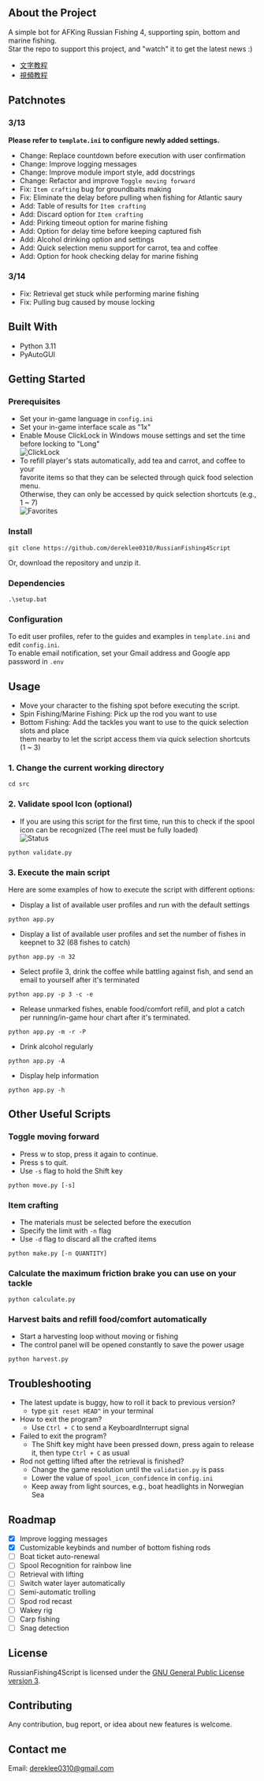 ## About the Project
A simple bot for AFKing Russian Fishing 4, supporting spin, bottom and marine fishing.  
Star the repo to support this project, and "watch" it to get the latest news :)
- [文字教程](中文版教程.md)
- [視頻教程](https://www.youtube.com/watch?v=znLBYoXHxkw)

## Patchnotes
### 3/13
**Please refer to `template.ini` to configure newly added settings.**
- Change: Replace countdown before execution with user confirmation
- Change: Improve logging messages
- Change: Improve module import style, add docstrings
- Change: Refactor and improve `Toggle moving forward`
- Fix: `Item crafting` bug for groundbaits making
- Fix: Eliminate the delay before pulling when fishing for Atlantic saury 
- Add: Table of results for `Item crafting`
- Add: Discard option for `Item crafting`
- Add: Pirking timeout option for marine fishing
- Add: Option for delay time before keeping captured fish
- Add: Alcohol drinking option and settings
- Add: Quick selection menu support for carrot, tea and coffee
- Add: Option for hook checking delay for marine fishing

### 3/14
- Fix: Retrieval get stuck while performing marine fishing
- Fix: Pulling bug caused by mouse locking

## Built With
- Python 3.11 
- PyAutoGUI

## Getting Started  
### Prerequisites
- Set your in-game language in `config.ini`
- Set your in-game interface scale as "1x"
- Enable Mouse ClickLock in Windows mouse settings and set the time before locking to "Long"  
![ClickLock](/static/readme/clicklock.png)
- To refill player's stats automatically, add tea and carrot, and coffee to your  
  favorite items so that they can be selected through quick food selection menu.  
  Otherwise, they can only be accessed by quick selection shortcuts (e.g., 1 ~ 7)  
![Favorites](/static/readme/favorites.png)

### Install
```
git clone https://github.com/dereklee0310/RussianFishing4Script
```
Or, download the repository and unzip it.

### Dependencies
```
.\setup.bat
```

### Configuration
To edit user profiles, refer to the guides and examples in `template.ini` and edit `config.ini`.  
To enable email notification, set your Gmail address and Google app password in `.env`

## Usage
- Move your character to the fishing spot before executing the script.
- Spin Fishing/Marine Fishing: Pick up the rod you want to use
- Bottom Fishing: Add the tackles you want to use to the quick selection slots and place  
them nearby to let the script access them via quick selection shortcuts (1 ~ 3)

### 1. Change the current working directory
```
cd src
```

### 2. Validate spool Icon (optional)
- If you are using this script for the first time,
  run this to check if the spool icon can be recognized (The reel must be fully loaded)  
![Status](/static/readme/status.png)
```
python validate.py
```

### 3. Execute the main script
Here are some examples of how to execute the script with different options:
- Display a list of available user profiles and run with the default settings
```
python app.py
```
- Display a list of available user profiles and set the number of fishes in keepnet to 32 (68 fishes to catch)
```
python app.py -n 32
```
- Select profile 3, drink the coffee while battling against fish, and send an email to yourself after it's terminated
```
python app.py -p 3 -c -e
```
- Release unmarked fishes, enable food/comfort refill, and plot a catch per running/in-game hour chart after it's terminated.
```
python app.py -m -r -P
```
- Drink alcohol regularly
```
python app.py -A
```
- Display help information
```
python app.py -h
```
## Other Useful Scripts
### Toggle moving forward
- Press w to stop, press it again to continue.
- Press s to quit.
- Use `-s` flag to hold the Shift key
```
python move.py [-s]
```

### Item crafting
- The materials must be selected before the execution
- Specify the limit with `-n` flag
- Use `-d` flag to discard all the crafted items
```
python make.py [-n QUANTITY]
```

### Calculate the maximum friction brake you can use on your tackle
```
python calculate.py
```

### Harvest baits and refill food/comfort automatically
- Start a harvesting loop without moving or fishing
- The control panel will be opened constantly to save the power usage 
```
python harvest.py
```

## Troubleshooting
- The latest update is buggy, how to roll it back to previous version?
  - type `git reset HEAD^` in your terminal
- How to exit the program?
  - Use `Ctrl + C` to send a KeyboardInterrupt signal
- Failed to exit the program?
  - The Shift key might have been pressed down, press again to release it, then type `Ctrl + C` as usual
- Rod not getting lifted after the retrieval is finished?
  - Change the game resolution until the `validation.py` is pass
  - Lower the value of `spool_icon_confidence` in `config.ini`
  - Keep away from light sources, e.g., boat headlights in Norwegian Sea

## Roadmap
- [x] Improve logging messages
- [x] Customizable keybinds and number of bottom fishing rods
- [ ] Boat ticket auto-renewal
- [ ] Spool Recognition for rainbow line
- [ ] Retrieval with lifting
- [ ] Switch water layer automatically
- [ ] Semi-automatic trolling
- [ ] Spod rod recast
- [ ] Wakey rig
- [ ] Carp fishing
- [ ] Snag detection

## License
RussianFishing4Script is licensed under the [GNU General Public License version 3](LICENSE).

## Contributing 
Any contribution, bug report, or idea about new features is welcome.

## Contact me
Email: dereklee0310@gmail.com 